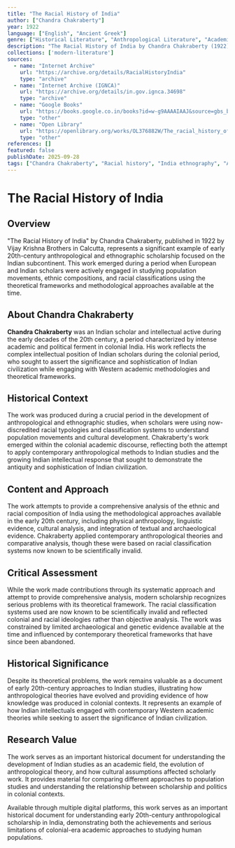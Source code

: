 ```yaml
---
title: "The Racial History of India"
author: ["Chandra Chakraberty"]
year: 1922
language: ["English", "Ancient Greek"]
genre: ["Historical Literature", "Anthropological Literature", "Academic Literature"]
description: "The Racial History of India by Chandra Chakraberty (1922) - An early 20th-century ethnographic and anthropological study examining the racial and ethnic composition of the Indian subcontinent. Published in Calcutta by Vijay Krishna Brothers, this work reflects the contemporary academic interest i..."
collections: ['modern-literature']
sources:
  - name: "Internet Archive"
    url: "https://archive.org/details/RacialHistoryIndia"
    type: "archive"
  - name: "Internet Archive (IGNCA)"
    url: "https://archive.org/details/in.gov.ignca.34698"
    type: "archive"
  - name: "Google Books"
    url: "https://books.google.co.in/books?id=w-g9AAAAIAAJ&source=gbs_book_other_versions_r&cad=4"
    type: "other"
  - name: "Open Library"
    url: "https://openlibrary.org/works/OL376882W/The_racial_history_of_India?edition=key%3A/books/OL20736290M"
    type: "other"
references: []
featured: false
publishDate: 2025-09-28
tags: ["Chandra Chakraberty", "Racial history", "India ethnography", "Anthropological studies", "Colonial scholarship", "Early 20th century", "Population studies", "Ethnic composition", "Historical anthropology", "Academic history", "Calcutta publication", "1922"]
---
```


# The Racial History of India

## Overview

"The Racial History of India" by Chandra Chakraberty, published in 1922 by Vijay Krishna Brothers in Calcutta, represents a significant example of early 20th-century anthropological and ethnographic scholarship focused on the Indian subcontinent. This work emerged during a period when European and Indian scholars were actively engaged in studying population movements, ethnic compositions, and racial classifications using the theoretical frameworks and methodological approaches available at the time.

## About Chandra Chakraberty

**Chandra Chakraberty** was an Indian scholar and intellectual active during the early decades of the 20th century, a period characterized by intense academic and political ferment in colonial India. His work reflects the complex intellectual position of Indian scholars during the colonial period, who sought to assert the significance and sophistication of Indian civilization while engaging with Western academic methodologies and theoretical frameworks.

## Historical Context

The work was produced during a crucial period in the development of anthropological and ethnographic studies, when scholars were using now-discredited racial typologies and classification systems to understand population movements and cultural development. Chakraberty's work emerged within the colonial academic discourse, reflecting both the attempt to apply contemporary anthropological methods to Indian studies and the growing Indian intellectual response that sought to demonstrate the antiquity and sophistication of Indian civilization.

## Content and Approach

The work attempts to provide a comprehensive analysis of the ethnic and racial composition of India using the methodological approaches available in the early 20th century, including physical anthropology, linguistic evidence, cultural analysis, and integration of textual and archaeological evidence. Chakraberty applied contemporary anthropological theories and comparative analysis, though these were based on racial classification systems now known to be scientifically invalid.

## Critical Assessment

While the work made contributions through its systematic approach and attempt to provide comprehensive analysis, modern scholarship recognizes serious problems with its theoretical framework. The racial classification systems used are now known to be scientifically invalid and reflected colonial and racial ideologies rather than objective analysis. The work was constrained by limited archaeological and genetic evidence available at the time and influenced by contemporary theoretical frameworks that have since been abandoned.

## Historical Significance

Despite its theoretical problems, the work remains valuable as a document of early 20th-century approaches to Indian studies, illustrating how anthropological theories have evolved and providing evidence of how knowledge was produced in colonial contexts. It represents an example of how Indian intellectuals engaged with contemporary Western academic theories while seeking to assert the significance of Indian civilization.

## Research Value

The work serves as an important historical document for understanding the development of Indian studies as an academic field, the evolution of anthropological theory, and how cultural assumptions affected scholarly work. It provides material for comparing different approaches to population studies and understanding the relationship between scholarship and politics in colonial contexts.

Available through multiple digital platforms, this work serves as an important historical document for understanding early 20th-century anthropological scholarship in India, demonstrating both the achievements and serious limitations of colonial-era academic approaches to studying human populations.